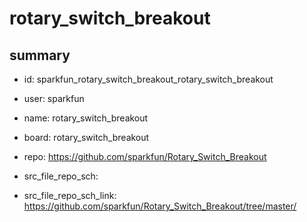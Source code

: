 # rotary_switch_breakout
 
## summary 
* id: sparkfun_rotary_switch_breakout_rotary_switch_breakout
* user: sparkfun
* name: rotary_switch_breakout
* board: rotary_switch_breakout
* repo: https://github.com/sparkfun/Rotary_Switch_Breakout



* src_file_repo_sch: 
* src_file_repo_sch_link: https://github.com/sparkfun/Rotary_Switch_Breakout/tree/master/




